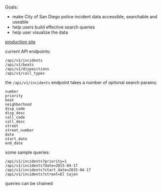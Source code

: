Goals:

* make City of San Diego police incident data accessible, searchable and useable
* help users build effective search queries
* help user visualize the data

[production site](https://sandiego-police-data.herokuapp.com)

current API endpoints:
```
/api/v1/incidents
/api/v1/beats
/api/v1/dispositions
/api/v1/call_types  
```

the `/api/v1/incidents` endpoint takes a number of optional search params:
```
number
priority
beat
neighborhood
disp_code
disp_desc
call_code
call_desc
street
street_number
date
start_date
end_date
```

some sample queries:
```
/api/v1/incidents?priority=1
/api/v1/incidents?date=2015-04-17
/api/v1/incidents?start_date=2015-04-17
/api/v1/incidents?street=El Cajon
```

queries can be chained
